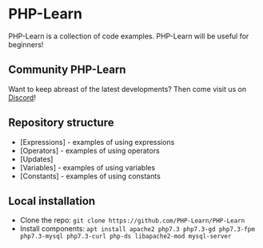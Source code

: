 # PHP-Learn

PHP-Learn is a collection of code examples. PHP-Learn will be useful for beginners!

## Community PHP-Learn

Want to keep abreast of the latest developments? Then come visit us on [Discord](https://discord.gg/pu7faEb)!

## Repository structure

- [Expressions] - examples of using expressions
- [Operators] - examples of using operators
- [Updates]
- [Variables] - examples of using variables
- [Сonstants] - examples of using constants
 
## Local installation

- Clone the repo: `git clone https://github.com/PHP-Learn/PHP-Learn`
- Install components: `apt install apache2 php7.3 php7.3-gd php7.3-fpm php7.3-mysql php7.3-curl php-ds libapache2-mod mysql-server`